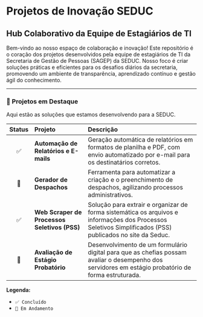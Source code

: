 # Projetos de Inovação SEDUC

## Hub Colaborativo da Equipe de Estagiários de TI

Bem-vindo ao nosso espaço de colaboração e inovação! Este repositório é o coração dos projetos desenvolvidos pela equipe de estagiários de TI da Secretaria de Gestão de Pessoas (SAGEP) da SEDUC. Nosso foco é criar soluções práticas e eficientes para os desafios diários da secretaria, promovendo um ambiente de transparência, aprendizado contínuo e gestão ágil do conhecimento.

---

### 📂 Projetos em Destaque

Aqui estão as soluções que estamos desenvolvendo para a SEDUC.

| Status | Projeto | Descrição |
| :---: | :--- | :--- |
| ✅ | **Automação de Relatórios e E-mails** | Geração automática de relatórios em formatos de planilha e PDF, com envio automatizado por e-mail para os destinatários corretos. |
| 🚧 | **Gerador de Despachos** | Ferramenta para automatizar a criação e o preenchimento de despachos, agilizando processos administrativos. |
| ✅ | **Web Scraper de Processos Seletivos (PSS)** | Solução para extrair e organizar de forma sistemática os arquivos e informações dos Processos Seletivos Simplificados (PSS) publicados no site da Seduc. |
| 🚧 | **Avaliação de Estágio Probatório** | Desenvolvimento de um formulário digital para que as chefias possam avaliar o desempenho dos servidores em estágio probatório de forma estruturada. |

**Legenda:**
-   `✅ Concluído`
-   `🚧 Em Andamento`
